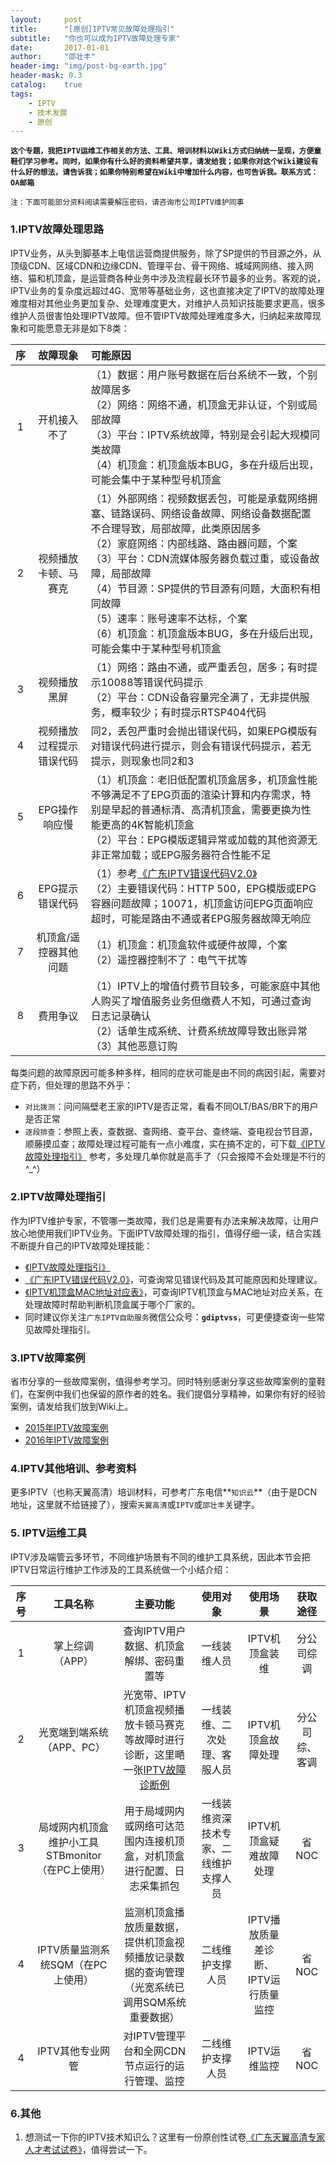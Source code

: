 ```yaml
---
layout:     post
title:      "[原创]IPTV常见故障处理指引"
subtitle:   "你也可以成为IPTV故障处理专家"
date:       2017-01-01
author:     "邵壮丰"
header-img: "img/post-bg-earth.jpg"
header-mask: 0.3
catalog:    true
tags:
    - IPTV
    - 技术发展
    - 原创
---
```


**`这个专题，我把IPTV运维工作相关的方法、工具、培训材料以Wiki方式归纳统一呈现，方便童鞋们学习参考。同时，如果你有什么好的资料希望共享，请发给我；如果你对这个Wiki建设有什么好的想法，请告诉我；如果你特别希望在Wiki中增加什么内容，也可告诉我。联系方式：OA邮箱`**

`注：下面可能部分资料阅读需要解压密码，请咨询市公司IPTV维护同事`

### 1.IPTV故障处理思路

IPTV业务，从头到脚基本上电信运营商提供服务，除了SP提供的节目源之外，从顶级CDN、区域CDN和边缘CDN、管理平台、骨干网络、城域网网络、接入网络、猫和机顶盒，是运营商各种业务中涉及流程最长环节最多的业务。客观的说，IPTV业务的复杂度远超过4G、宽带等基础业务，这也直接决定了IPTV的故障处理难度相对其他业务更加复杂、处理难度更大，对维护人员知识技能要求更高，很多维护人员很害怕处理IPTV故障。但不管IPTV故障处理难度多大，归纳起来故障现象和可能愿意无非是如下8类：

序 | 故障现象 | 可能原因
:----:|:------:|:-----------  
1|开机接入不了|（1）数据：用户账号数据在后台系统不一致，个别故障居多 <br>（2）网络：网络不通，机顶盒无非认证，个别或局部故障 <br>（3）平台：IPTV系统故障，特别是会引起大规模同类故障 <br>（4）机顶盒：机顶盒版本BUG，多在升级后出现，可能会集中于某种型号机顶盒
2|视频播放卡顿、马赛克|（1）外部网络：视频数据丢包，可能是承载网络拥塞、链路误码、网络设备故障、网络设备数据配置不合理导致，局部故障，此类原因居多 <br>（2）家庭网络：内部线路、路由器问题，个案 <br>（3）平台：CDN流媒体服务器负载过重，或设备故障，局部故障 <br>（4）节目源：SP提供的节目源有问题，大面积有相同故障 <br>（5）速率：账号速率不达标，个案 <br>（6）机顶盒：机顶盒版本BUG，多在升级后出现，可能会集中于某种型号机顶盒
3|视频播放黑屏|（1）网络：路由不通，或严重丢包，居多；有时提示10088等错误代码提示 <br>（2）平台：CDN设备容量完全满了，无非提供服务，概率较少；有时提示RTSP404代码
4|视频播放过程提示错误代码|同2，丢包严重时会抛出错误代码，如果EPG模版有对错误代码进行提示，则会有错误代码提示，若无提示，则现象也同2和3
5|EPG操作响应慢|（1）机顶盒：老旧低配置机顶盒居多，机顶盒性能不够满足不了EPG页面的渲染计算和内存需求，特别是早起的普通标清、高清机顶盒，需要更换为性能更高的4K智能机顶盒 <br>（2）平台：EPG模版逻辑异常或加载的其他资源无非正常加载；或EPG服务器符合性能不足
6|EPG提示错误代码|（1）参考[《广东IPTV错误代码V2.0》](/img/IptvTroubleshoot/docx/IptvErrorcode2.0.xlsx)<br>（2）主要错误代码：HTTP 500，EPG模版或EPG容器问题故障；10071，机顶盒访问EPG页面响应超时，可能是路由不通或者EPG服务器故障无响应
7|机顶盒/遥控器其他问题|（1）机顶盒：机顶盒软件或硬件故障，个案 <br>（2）遥控器控制不了：电气干扰等
8|费用争议|（1）IPTV上的增值付费节目较多，可能家庭中其他人购买了增值服务业务但缴费人不知，可通过查询日志记录确认 <br>（2）话单生成系统、计费系统故障导致出账异常<br>（3）其他恶意订购

每类问题的故障原因可能多种多样，相同的症状可能是由不同的病因引起，需要对症下药，但处理的思路不外乎：

* `对比拨测`：问问隔壁老王家的IPTV是否正常，看看不同OLT/BAS/BR下的用户是否正常* `逐段排查`：参照上表，查数据、查网络、查平台、查终端、查电视台节目源，顺藤摸瓜查；故障处理过程可能有一点小难度，实在搞不定的，可下载[《IPTV故障处理指引》](/img/IptvTroubleshoot/docx/IptvTroubleshoot.rar) 参考，多处理几单你就是高手了（只会报障不会处理是不行的^_^）

### 2.IPTV故障处理指引

作为IPTV维护专家，不管哪一类故障，我们总是需要有办法来解决故障，让用户放心地使用我们IPTV业务。下面IPTV故障处理的指引，值得仔细一读，结合实践不断提升自己的IPTV故障处理技能：


* [《IPTV故障处理指引》](/img/IptvTroubleshoot/docx/IptvTroubleshoot.rar)
* [《广东IPTV错误代码V2.0》](/img/IptvTroubleshoot/docx/IptvErrorcode2.0.xlsx)，可查询常见错误代码及其可能原因和处理建议。
* [《IPTV机顶盒MAC地址对应表》](/img/IptvTroubleshoot/docx/IptvMac.png)，可查询IPTV机顶盒与MAC地址对应关系，在处理故障时帮助判断机顶盒属于哪个厂家的。
* 同时建议你关注`广东IPTV自助服务`微信公众号：**`gdiptvss`**，可更便捷查询一些常见故障处理指引。

### 3.IPTV故障案例
省市分享的一些故障案例，值得参考学习。同时特别感谢分享这些故障案例的童鞋们，在案例中我们也保留的原作者的姓名。我们提倡分享精神，如果你有好的经验案例，请发给我们放到Wiki上。

* [2015年IPTV故障案例](/img/IptvTroubleshoot/docx/IptvCase@2015.rar) 
* [2016年IPTV故障案例](/img/IptvTroubleshoot/docx/IptvCase@2016.rar) 

### 4.IPTV其他培训、参考资料

更多IPTV（也称天翼高清）培训材料，可参考广东电信**`知识云`**（由于是DCN地址，这里就不给链接了），搜索`天翼高清`或`IPTV`或`邵壮丰`关键字。



### 5. IPTV运维工具

IPTV涉及端管云多环节，不同维护场景有不同的维护工具系统，因此本节会把IPTV日常运行维护工作涉及的工具系统做一个小结介绍：

序号 | 工具名称 | 主要功能 | 使用对象 | 使用场景 | 获取途径
:----:|:------:|:-----------:|:---:|:---:|:---: 
1|掌上综调（APP）|查询IPTV用户数据、机顶盒解绑、密码重置等|一线装维人员 |IPTV机顶盒装维 |分公司综调
2|光宽端到端系统（APP、PC）|光宽带、IPTV机顶盒视频播放卡顿马赛克等故障时进行诊断，这里嗮一张[IPTV故障诊断例](/img/IptvTroubleshoot/1/3.jpg)|一线装维、二次处理、客服人员 |IPTV机顶盒故障处理 |分公司综、客调
3|局域网内机顶盒维护小工具STBmonitor（在PC上使用）|用于局域网内或网络可达范围内连接机顶盒，对机顶盒进行配置、日志采集抓包|一线装维资深技术专家、二线维护支撑人员 |IPTV机顶盒疑难故障处理 |省NOC
4|IPTV质量监测系统SQM（在PC上使用）|监测机顶盒播放质量数据，提供机顶盒视频播放记录数据的查询管理（光宽系统已调用SQM系统重要数据）|二线维护支撑人员 |IPTV播放质量差诊断、IPTV运行质量监控 |省NOC
4|IPTV其他专业网管|对IPTV管理平台和全网CDN节点运行的运行管理、监控|二线维护支撑人员 |IPTV运维监控 |省NOC




### 6.其他

1. 想测试一下你的IPTV技术知识么？这里有一份原创性试卷[《广东天翼高清专家人才考试试卷》](/img/IptvTroubleshoot/docx/IptvTest.pdf)，值得尝试一下。

